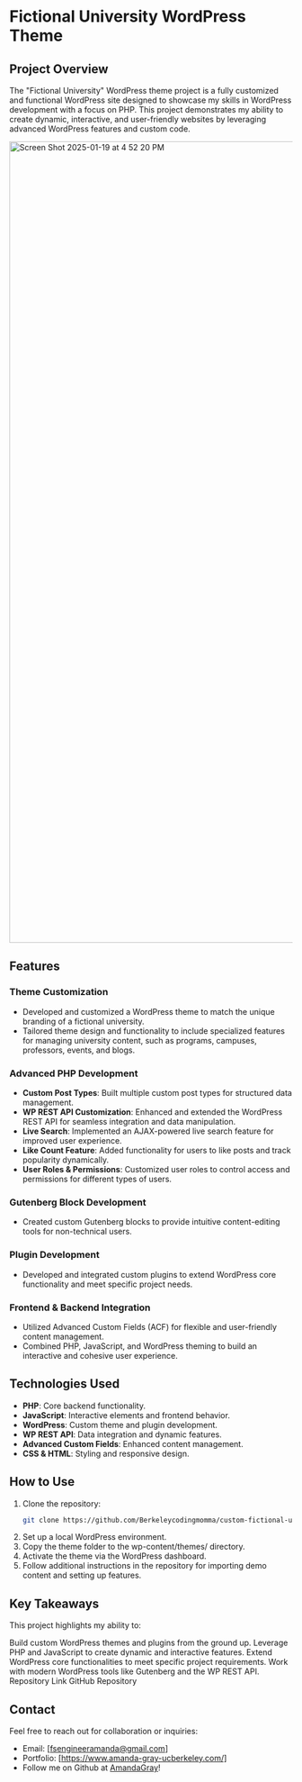 # Fictional University WordPress Theme

## Project Overview
The "Fictional University" WordPress theme project is a fully customized and functional WordPress site designed to showcase my skills in WordPress development with a focus on PHP. This project demonstrates my ability to create dynamic, interactive, and user-friendly websites by leveraging advanced WordPress features and custom code.

<img width="1424" alt="Screen Shot 2025-01-19 at 4 52 20 PM" src="https://github.com/user-attachments/assets/828a0bae-758b-48a3-9c00-c2e176a252b7" />

## Features

### Theme Customization
- Developed and customized a WordPress theme to match the unique branding of a fictional university.
- Tailored theme design and functionality to include specialized features for managing university content, such as programs, campuses, professors, events, and blogs.

### Advanced PHP Development
- **Custom Post Types**: Built multiple custom post types for structured data management.
- **WP REST API Customization**: Enhanced and extended the WordPress REST API for seamless integration and data manipulation.
- **Live Search**: Implemented an AJAX-powered live search feature for improved user experience.
- **Like Count Feature**: Added functionality for users to like posts and track popularity dynamically.
- **User Roles & Permissions**: Customized user roles to control access and permissions for different types of users.

### Gutenberg Block Development
- Created custom Gutenberg blocks to provide intuitive content-editing tools for non-technical users.

### Plugin Development
- Developed and integrated custom plugins to extend WordPress core functionality and meet specific project needs.

### Frontend & Backend Integration
- Utilized Advanced Custom Fields (ACF) for flexible and user-friendly content management.
- Combined PHP, JavaScript, and WordPress theming to build an interactive and cohesive user experience.

## Technologies Used
- **PHP**: Core backend functionality.
- **JavaScript**: Interactive elements and frontend behavior.
- **WordPress**: Custom theme and plugin development.
- **WP REST API**: Data integration and dynamic features.
- **Advanced Custom Fields**: Enhanced content management.
- **CSS & HTML**: Styling and responsive design.

## How to Use
1. Clone the repository:
   ```bash
   git clone https://github.com/Berkeleycodingmomma/custom-fictional-university.git
   ```
2. Set up a local WordPress environment.
3. Copy the theme folder to the wp-content/themes/ directory.
4. Activate the theme via the WordPress dashboard.
5. Follow additional instructions in the repository for importing demo content and setting up features.

## Key Takeaways
This project highlights my ability to:

Build custom WordPress themes and plugins from the ground up.
Leverage PHP and JavaScript to create dynamic and interactive features.
Extend WordPress core functionalities to meet specific project requirements.
Work with modern WordPress tools like Gutenberg and the WP REST API.
Repository Link
GitHub Repository

## Contact
Feel free to reach out for collaboration or inquiries:

- Email: [fsengineeramanda@gmail.com]
- Portfolio: [https://www.amanda-gray-ucberkeley.com/]
- Follow me on Github at [AmandaGray](https://github.com/Berkeleycodingmomma)!

   

